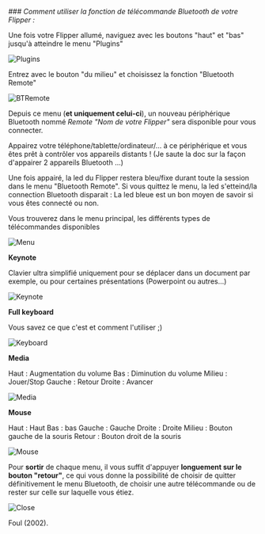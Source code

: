 _### Comment utiliser la fonction de télécommande Bluetooth de votre Flipper :_

Une fois votre Flipper allumé, naviguez avec les boutons "haut" et "bas" jusqu'à atteindre le menu "Plugins"

![Plugins](https://user-images.githubusercontent.com/829842/187899947-29c8d41a-fc61-4a0e-85a6-6bc8b04e60cd.png)

Entrez avec le bouton "du milieu" et choisissez la fonction "Bluetooth Remote"

![BTRemote](https://user-images.githubusercontent.com/829842/187900232-493a33a1-b461-44fc-b91d-1fe17e65eaa1.png)

Depuis ce menu (**et uniquement celui-ci**), un nouveau périphérique Bluetooth nommé _Remote "Nom de votre Flipper"_ sera disponible pour vous connecter.

Appairez votre téléphone/tablette/ordinateur/... à ce périphérique et vous êtes prêt à contrôler vos appareils distants ! (Je saute la doc sur la façon d'appairer 2 appareils Bluetooth ...)

Une fois appairé, la led du Flipper restera bleu/fixe durant toute la session dans le menu "Bluetooth Remote". Si vous quittez le menu, la led s'etteind/la connection Bluetooth disparait : La led bleue est un bon moyen de savoir si vous êtes connecté ou non. 

Vous trouverez dans le menu principal, les différents types de télécommandes disponibles

![Menu](https://user-images.githubusercontent.com/829842/187900725-791d2be5-75c5-45f5-8baf-19af0026e341.png)

**Keynote**

Clavier ultra simplifié uniquement pour se déplacer dans un document par exemple, ou pour certaines présentations (Powerpoint ou autres...)

![Keynote](https://user-images.githubusercontent.com/829842/187900971-1b17e292-46c9-4fa8-826a-194aab066c8b.png)

**Full keyboard**

Vous savez ce que c'est et comment l'utiliser ;)

![Keyboard](https://user-images.githubusercontent.com/829842/187903229-16f9b944-bad6-4856-9dbd-b1d6182becaa.png)

**Media**

Haut : Augmentation du volume
Bas : Diminution du volume
Milieu : Jouer/Stop
Gauche : Retour
Droite : Avancer

![Media](https://user-images.githubusercontent.com/829842/187903415-21d9e857-56d6-4571-8ad1-186025f56272.png)

**Mouse**

Haut : Haut
Bas : bas
Gauche : Gauche
Droite : Droite
Milieu : Bouton gauche de la souris
Retour : Bouton droit de la souris

![Mouse](https://user-images.githubusercontent.com/829842/187903920-adcd29de-3d51-48b7-8df2-d434824dfbcb.png)

Pour **sortir** de chaque menu, il vous suffit d'appuyer **longuement sur le bouton "retour"**, ce qui vous donne la possibilité de choisir de quitter définitivement le menu Bluetooth, de choisir une autre télécommande ou de rester sur celle sur laquelle vous étiez.

![Close](https://user-images.githubusercontent.com/829842/187904268-66bb2f50-10cb-4959-b0bb-7b30d18374e0.png)

Foul (2002).
